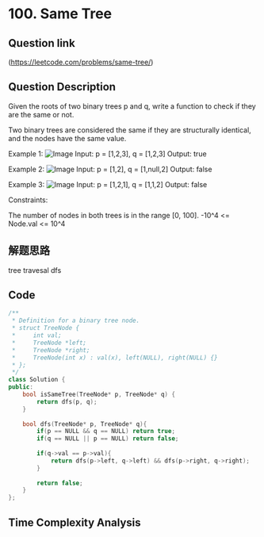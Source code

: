# 100. Same Tree

## Question link
(https://leetcode.com/problems/same-tree/)

## Question Description
Given the roots of two binary trees p and q, write a function to check if they are the same or not.

Two binary trees are considered the same if they are structurally identical, and the nodes have the same value.

Example 1:
![Image](https://assets.leetcode.com/uploads/2020/12/20/ex1.jpg)
Input: p = [1,2,3], q = [1,2,3]
Output: true

Example 2:
![Image](https://assets.leetcode.com/uploads/2020/12/20/ex2.jpg)
Input: p = [1,2], q = [1,null,2]
Output: false

Example 3:
![Image](https://assets.leetcode.com/uploads/2020/12/20/ex3.jpg)
Input: p = [1,2,1], q = [1,1,2]
Output: false

Constraints:

The number of nodes in both trees is in the range [0, 100].
-10^4 <= Node.val <= 10^4

## 解题思路
tree travesal
dfs

## Code
```c++
/**
 * Definition for a binary tree node.
 * struct TreeNode {
 *     int val;
 *     TreeNode *left;
 *     TreeNode *right;
 *     TreeNode(int x) : val(x), left(NULL), right(NULL) {}
 * };
 */
class Solution {
public:
    bool isSameTree(TreeNode* p, TreeNode* q) {
        return dfs(p, q);
    }
    
    bool dfs(TreeNode* p, TreeNode* q){
        if(p == NULL && q == NULL) return true;
        if(q == NULL || p == NULL) return false;
        
        if(q->val == p->val){
            return dfs(p->left, q->left) && dfs(p->right, q->right);
        }
        
        return false;
    }
};
```

## Time Complexity Analysis